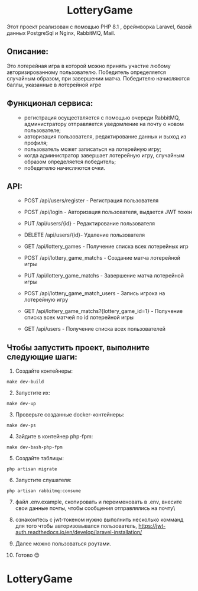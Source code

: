 <h1 align="center">LotteryGame</h1>
  <p> Этот проект реализован с помощью PHP 8.1 , фреймворка Laravel, базой данных PostgreSql и Nginx, RabbitMQ, Mail.
 <h2>Описание:</h2>
  <p> Это лотерейная игра в которой можно принять участие любому авторизированному пользователю. Победитель определяется случайным образом, при завершении матча.
Победителю начисляются баллы, указанные в лотерейной игре</p>
<h2>Функционал сервиса:</h2>
<ul>

- регистрация осуществляется с помощью очереди RabbitMQ, администратору отправляется уведомление на почту о новом пользователе;
- авторизация пользователя, редактирование данных и выход из профиля;
- пользователь может записаться на лотерейную игру;
- когда администратор завершает лотерейную игру, случайным образом определяется победитель;
- победителю начисляются очки.
</ul>

<h2>API:</h2>
<ul>

- POST /api/users/register - Регистрация пользователя 

- POST /api/login - Авторизация пользователя, выдается JWT токен  

- PUT /api/users/{id} - Редактирование пользователя  

- DELETE /api/users/{id}- Удаление пользователя

- GET /api/lottery_games - Получение списка всех лотерейных игр

- POST /api/lottery_game_matchs - Создание матча лотерейной игры

- PUT /api/lottery_game_matchs - Завершение матча лотерейной игры

- POST /api/lottery_game_match_users - Запись игрока на лотерейную игру

- GET /api/lottery_game_matchs?{lottery_game_id=1} - Получение списка всех матчей по id лотерейной игры

- GET /api/users - Получение списка всех пользователей

</ul>

<h2> Чтобы запустить проект, выполните следующие шаги:</h2>

1. Создайте контейнеры:

```make dev-build```

2. Запустите их:

```make dev-up```

3. Проверьте созданные docker-контейнеры:

```make dev-ps```

4. Зайдите в контейнер php-fpm:

```make dev-bash-php-fpm```

5. Создайте таблицы:

```php artisan migrate```

6. Запустите слушателя:

```php artisan rabbitmq:consume```

7. файл .env.example, скопировать и переименовать в .env, внесите свои данные почты, чтобы сообщения отправлялись на почту\

8.  ознакомтесь с jwt-токеном нужно выполнить несколько комманд для того чтобы авторизовывался пользователь, https://jwt-auth.readthedocs.io/en/develop/laravel-installation/

9. Далее можно пользоваться роутами.

10. Готово 😊
# LotteryGame

